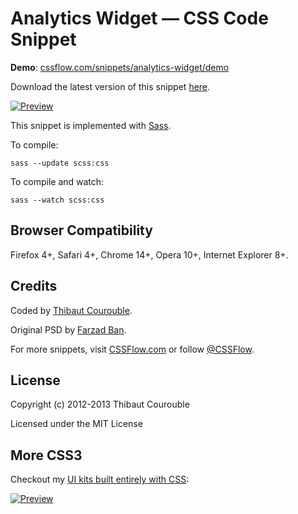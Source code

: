 # Analytics Widget — CSS Code Snippet

**Demo**: [cssflow.com/snippets/analytics-widget/demo](http://www.cssflow.com/snippets/analytics-widget/demo)

Download the latest version of this snippet [here](http://www.cssflow.com/snippets/analytics-widget.zip).

[![Preview](http://cdn.cssflow.com/snippets/analytics-widget/preview-580.png)](http://www.cssflow.com/snippets/analytics-widget)

This snippet is implemented with [Sass](https://github.com/nex3/sass).

To compile:

`sass --update scss:css`

To compile and watch:

`sass --watch scss:css`

## Browser Compatibility

Firefox 4+, Safari 4+, Chrome 14+, Opera 10+, Internet Explorer 8+.

## Credits

Coded by [Thibaut Courouble](http://thibaut.me).

Original PSD by [Farzad Ban](http://www.premiumpixels.com/freebies/analytics-widget-psd/).

For more snippets, visit [CSSFlow.com](http://www.cssflow.com) or follow [@CSSFlow](https://twitter.com/CSSFlow).

## License

Copyright (c) 2012-2013 Thibaut Courouble

Licensed under the MIT License

## More CSS3

Checkout my [UI kits built entirely with CSS](http://www.cssflow.com/ui-kits):

[![Preview](http://cdn.cssflow.com/kits/all_kits_preview_850.jpg)](http://www.cssflow.com/ui-kits)
